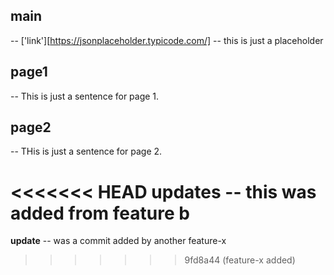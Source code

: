 **main** 
--- 
-- ['link'][https://jsonplaceholder.typicode.com/]
-- this is just a placeholder

**page1**
--- 
-- This is just a sentence for page 1. 

**page2** 
--- 
-- THis is just a sentence for page 2. 

<<<<<<< HEAD
**updates**
-- this was added from feature b
=======
**update**
-- was a commit added by another feature-x
>>>>>>> 9fd8a44 (feature-x added)
